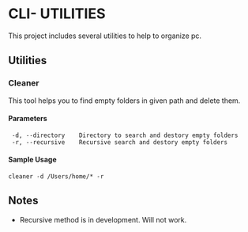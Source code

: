 # CLI- UTILITIES

This project includes several utilities to help to organize pc.

## Utilities

### Cleaner ###

This tool helps you to find empty folders in given path and delete them.

#### Parameters

```
 -d, --directory    Directory to search and destory empty folders
 -r, --recursive    Recursive search and destory empty folders
```

#### Sample Usage

```
cleaner -d /Users/home/* -r
```


## Notes

* Recursive method is in development. Will not work.